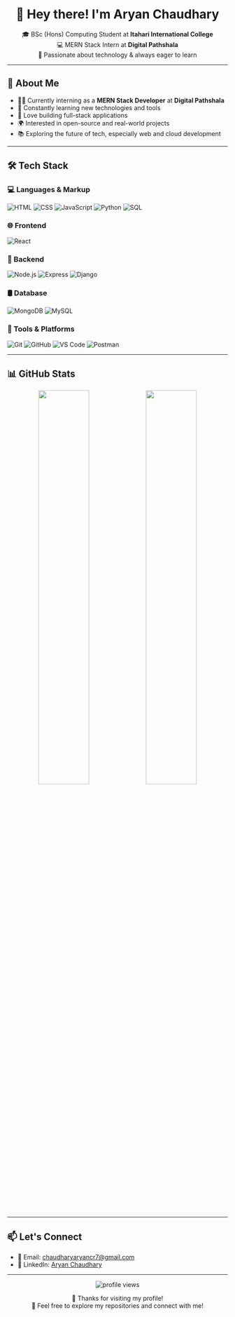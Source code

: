 <h1 align="center">👋 Hey there! I'm Aryan Chaudhary</h1>

<p align="center">
  🎓 BSc (Hons) Computing Student at <strong>Itahari International College</strong><br>
  💻 MERN Stack Intern at <strong>Digital Pathshala</strong><br>
  🌱 Passionate about technology & always eager to learn
</p>

---

## 🚀 About Me

- 👨‍💻 Currently interning as a **MERN Stack Developer** at **Digital Pathshala**
- 🧠 Constantly learning new technologies and tools
- 🔧 Love building full-stack applications
- 🌍 Interested in open-source and real-world projects
- 📚 Exploring the future of tech, especially web and cloud development

---

## 🛠️ Tech Stack

### 💻 Languages & Markup
![HTML](https://img.shields.io/badge/-HTML5-E34F26?logo=html5&logoColor=white&style=flat)
![CSS](https://img.shields.io/badge/-CSS3-1572B6?logo=css3&logoColor=white&style=flat)
![JavaScript](https://img.shields.io/badge/-JavaScript-F7DF1E?logo=javascript&logoColor=black&style=flat)
![Python](https://img.shields.io/badge/-Python-3776AB?logo=python&logoColor=white&style=flat)
![SQL](https://img.shields.io/badge/-SQL-4479A1?logo=mysql&logoColor=white&style=flat)

### 🌐 Frontend
![React](https://img.shields.io/badge/-React-61DAFB?logo=react&logoColor=black&style=flat)

### 🔧 Backend
![Node.js](https://img.shields.io/badge/-Node.js-339933?logo=nodedotjs&logoColor=white&style=flat)
![Express](https://img.shields.io/badge/-Express.js-000000?logo=express&logoColor=white&style=flat)
![Django](https://img.shields.io/badge/-Django-092E20?logo=django&logoColor=white&style=flat)

### 🛢️ Database
![MongoDB](https://img.shields.io/badge/-MongoDB-47A248?logo=mongodb&logoColor=white&style=flat)
![MySQL](https://img.shields.io/badge/-MySQL-4479A1?logo=mysql&logoColor=white&style=flat)

### 🧰 Tools & Platforms
![Git](https://img.shields.io/badge/-Git-F05032?logo=git&logoColor=white&style=flat)
![GitHub](https://img.shields.io/badge/-GitHub-181717?logo=github&logoColor=white&style=flat)
![VS Code](https://img.shields.io/badge/-VS%20Code-007ACC?logo=visualstudiocode&logoColor=white&style=flat)
![Postman](https://img.shields.io/badge/-Postman-FF6C37?logo=postman&logoColor=white&style=flat)

---

## 📊 GitHub Stats

<p align="center">
  <img src="https://github-readme-stats.vercel.app/api?username=AryanChd&show_icons=true&theme=react&hide_title=false" width="48%" />
  <img src="https://github-readme-stats.vercel.app/api/top-langs/?username=AryanChd&layout=compact&theme=react" width="48%" />
</p>

---

## 📫 Let's Connect

- 📧 Email: [chaudharyaryancr7@gmail.com](mailto:chaudharyaryancr7@gmail.com)
- 💼 LinkedIn: [Aryan Chaudhary](https://www.linkedin.com/in/aryan-chaudhary-9363a22a9/)

---

<p align="center">
  <img src="https://komarev.com/ghpvc/?username=AryanChd&label=Profile%20views&color=0e75b6&style=flat" alt="profile views"/>
</p>

<p align="center">
  💖 Thanks for visiting my profile!  
  <br/>📌 Feel free to explore my repositories and connect with me!
</p>

